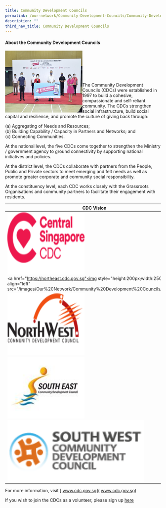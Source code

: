 ```yaml
---
title: Community Development Councils
permalink: /our-network/Community-Development-Councils/Community-Development-Councils
description: ""
third_nav_title: Community Development Councils
---
```

#### About the Community Development Councils


<img style="height:200px;width:250px"  align="left" src="/images/Our%20Network/Community%20Development%20Councils/Launch%20of%20$130%20mil%20CDC%20Vouchers.jpeg"><br><br><br><br><br><br>
The Community Development Councils (CDCs) were established in 1997 to build a cohesive, compassionate and self-reliant community.  The CDCs strengthen social infrastructure, build social capital and resilience, and promote the culture of giving back through:

(a) Aggregating of Needs and Resources;<br>
(b) Building Capability / Capacity in Partners and Networks; and<br>
(c) Connecting Communities.<br>
 
At the national level, the five CDCs come together to strengthen the Ministry / government agency to ground connectivity by supporting national initiatives and policies. 
 
At the district level, the CDCs collaborate with partners from the People, Public and Private sectors to meet emerging and felt needs as well as promote greater corporate and community social responsibility. 
 
At the constituency level, each CDC works closely with the Grassroots Organisations and community partners to facilitate their engagement with residents.

 

|  CDC Vision|  |  |
| -------- | -------- | -------- |
|<a href="https://centralsingapore.cdc.gov.sg"> <img style="height:200px;width:250px"  align="left" src="/images/Our%20Network/Community%20Development%20Councils/01.png"> </a>   | Building a Do-Good District     |      |
| <a href="https://northeast.cdc.gov.sg"<img style="height:200px;width:250px"  align="left" src="/images/Our%20Network/Community%20Development%20Councils/02.png"></a> |   A Caring & Cohesive Community   |      |
| <a href="https://northwest.cdc.gov.sg"><img style="height:200px;width:250px"  align="left" src="/images/Our%20Network/Community%20Development%20Councils/03.png">   </a>|A Caring and Healthy Community    |      |
| <a href="https://southeast.cdc.gov.sg"><img style="height:200px;width:250px"  align="left" src="/images/Our%20Network/Community%20Development%20Councils/south-east-cdc-(1).jpg">  </a> | Your Social Broker   |      |
| <a href="https://southwest.cdc.gov.sg"><img style="height:200px;width250px"  align="left" src="/images/Our%20Network/Community%20Development%20Councils/sw_cdc_logo_fa-1-(1).png"></a>   | Owning Your Community     |      |



For more information, visit [ www.cdc.gov.sg]( www.cdc.gov.sg)

If you wish to join the CDCs as a volunteer, please sign up [here](https://form.gov.sg/62b428e70c90650012b77985)